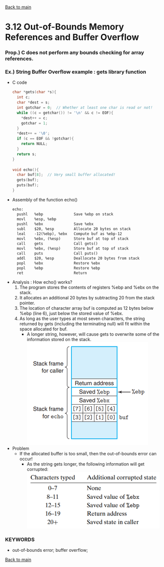[Back to main](https://github.com/JoonHyeok-hozy-Kim/computer_systems_study#readme)

# 3.12 Out-of-Bounds Memory References and Buffer Overflow

### Prop.) C does not perform any bounds checking for array references. 

### Ex.) String Buffer Overflow example : gets library function
* C code
  ```c
  char *gets(char *s){
    int c;
    char *dest = s;
    int gotchar = 0;  // Whether at least one char is read or not!
    while ((c = getchar()) != '\n' && c != EOF){
      *dest++ = c;
      gotchar = 1;
    }
    *dest++ = '\0';
    if (c == EOF && !gotchar){
      return NULL;
    }
    return s;
  }

  void echo(){
    char buf[8];  // Very small buffer allocated!
    gets(buf);
    puts(buf);
  }
  ```
* Assembly of the function echo()
  ```assembly
  echo:
    pushl   %ebp              Save %ebp on stack
    movl    %esp, %ebp        
    pushl   %ebx              Save %ebx
    subl    $20, %esp         Allocate 20 bytes on stack
    leal    -12(%ebp), %ebx   Compute buf as %ebp-12
    movl    %ebx, (%esp)      Store buf at top of stack
    call    gets              Call gets()
    movl    %ebx, (%esp)      Store buf at top of stack
    call    puts              Call puts()
    addl    $20, %esp         Deallocate 20 bytes from stack
    popl    %ebx              Restore %ebx
    popl    %ebp              Restore %ebp
    ret                       Return
  ```
* Analysis : How echo() works?
  1. The program stores the contents of registers %ebp and %ebx on the stack.
  2. It allocates an additional 20 bytes by subtracting 20 from the stack pointer.
  3. The location of character array buf is computed as 12 bytes below %ebp (line 6), just below the stored value of %ebx.
  4. As long as the user types at most seven characters, the string returned by gets (including the terminating null) will fit within the space allocated for buf.
     * A longer string, however, will cause gets to overwrite some of the information stored on the stack.
       ![](https://github.com/JoonHyeok-hozy-Kim/computer_systems_study/blob/main/contents/ch_03/images/03_12_00_stack.png)
* Problem
  * If the allocated buffer is too small, then the out-of-bounds error can occur!
    * As the string gets longer, the following information will get corrupted:
      ![](https://github.com/JoonHyeok-hozy-Kim/computer_systems_study/blob/main/contents/ch_03/images/03_12_00_table.png)

### KEYWORDS
* out-of-bounds error; buffer overflow;


[Back to main](https://github.com/JoonHyeok-hozy-Kim/computer_systems_study#readme)
